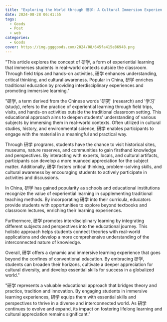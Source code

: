 ```yaml
---
title: "Exploring the World through 研学: A Cultural Immersion Experience"
date: 2024-08-28 06:41:55
tags:
  - Goods
  - Post
  - web
categories:
  - Goods
cover: https://img.ggggoods.com/2024/08/645fa415e86948.png
---
```


"This article explores the concept of 研学, a form of experiential learning that immerses students in real-world contexts outside the classroom. Through field trips and hands-on activities, 研学 enhances understanding, critical thinking, and cultural awareness. Popular in China, 研学 enriches traditional education by providing interdisciplinary experiences and promoting immersive learning."

"研学, a term derived from the Chinese words '研究' (research) and '学习' (study), refers to the practice of experiential learning through field trips, visits, and hands-on activities outside the traditional classroom setting. This educational approach aims to deepen students' understanding of various subjects by immersing them in real-world contexts. Often utilized in cultural studies, history, and environmental science, 研学 enables participants to engage with the material in a meaningful and practical way.

Through 研学 programs, students have the chance to visit historical sites, museums, nature reserves, and communities to gain firsthand knowledge and perspectives. By interacting with experts, locals, and cultural artifacts, participants can develop a more nuanced appreciation for the subject matter. Additionally, 研学 fosters critical thinking, problem-solving skills, and cultural awareness by encouraging students to actively participate in activities and discussions.

In China, 研学 has gained popularity as schools and educational institutions recognize the value of experiential learning in supplementing traditional teaching methods. By incorporating 研学 into their curricula, educators provide students with opportunities to explore beyond textbooks and classroom lectures, enriching their learning experiences.

Furthermore, 研学 promotes interdisciplinary learning by integrating different subjects and perspectives into the educational journey. This holistic approach helps students connect theories with real-world applications and develop a more comprehensive understanding of the interconnected nature of knowledge.

Overall, 研学 offers a dynamic and immersive learning experience that goes beyond the confines of conventional education. By embracing 研学, students can broaden their horizons, cultivate a deeper appreciation for cultural diversity, and develop essential skills for success in a globalized world."

"研学 represents a valuable educational approach that bridges theory and practice, tradition and innovation. By engaging students in immersive learning experiences, 研学 equips them with essential skills and perspectives to thrive in a diverse and interconnected world. As 研学 continues to evolve and expand, its impact on fostering lifelong learning and cultural appreciation remains significant."
